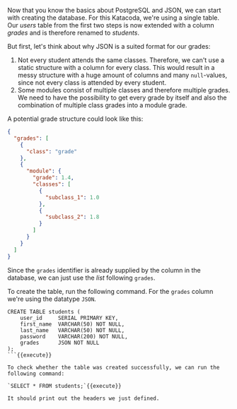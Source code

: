 Now that you know the basics about PostgreSQL and JSON, we can start with creating the database. For this Katacoda,
we're using a single table. Our *users* table from the first two steps is now extended with a column *grades* and is
therefore renamed to *students*.

But first, let's think about why JSON is a suited format for our grades:

1. Not every student attends the same classes. Therefore, we can't use a static structure with a column for every class.
   This would result in a messy structure with a huge amount of columns and many `null`-values, since not every class is
   attended by every student.
2. Some modules consist of multiple classes and therefore multiple grades. We need to have the possibility to get every
   grade by itself and also the combination of multiple class grades into a module grade.

A potential grade structure could look like this:

```json
{
  "grades": [
    {
      "class": "grade"
    },
    {
      "module": {
        "grade": 1.4,
        "classes": [
          {
            "subclass_1": 1.0
          },
          {
            "subclass_2": 1.8
          }
        ]
      }
    }
  ]
}
```

Since the `grades` identifier is already supplied by the column in the database, we can just use the *list*
following `grades`.

To create the table, run the following command. For the `grades` column we're using the datatype `JSON`.

```postgresql
CREATE TABLE students (
    user_id     SERIAL PRIMARY KEY,
    first_name  VARCHAR(50) NOT NULL,
    last_name   VARCHAR(50) NOT NULL,
    password    VARCHAR(200) NOT NULL,
    grades      JSON NOT NULL
);
```{{execute}}

To check whether the table was created successfully, we can run the following command:

`SELECT * FROM students;`{{execute}}

It should print out the headers we just defined.



